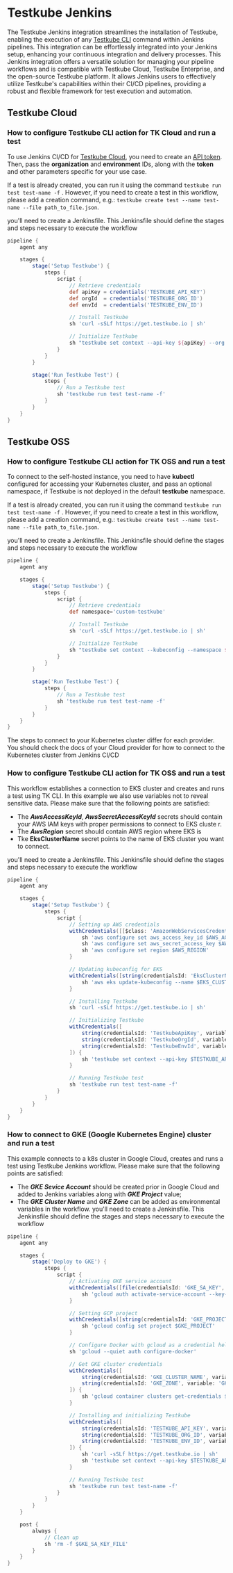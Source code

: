 # Testkube Jenkins

The Testkube Jenkins integration streamlines the installation of Testkube, enabling the execution of any [Testkube CLI](https://docs.testkube.io/cli/testkube) command within Jenkins pipelines. This integration can be effortlessly integrated into your Jenkins setup, enhancing your continuous integration and delivery processes.
This Jenkins integration offers a versatile solution for managing your pipeline workflows and is compatible with Testkube Cloud, Testkube Enterprise, and the open-source Testkube platform. It allows Jenkins users to effectively utilize Testkube's capabilities within their CI/CD pipelines, providing a robust and flexible framework for test execution and automation.

## Testkube Cloud

### How to configure Testkube CLI action for TK Cloud and run a test

To use Jenkins CI/CD for [Testkube Cloud](https://cloud.testkube.io/), you need to create an [API token](https://docs.testkube.io/testkube-cloud/articles/organization-management/#api-tokens).
Then, pass the **organization** and **environment** IDs, along with the **token** and other parameters specific for your use case.

If a test is already created, you can run it using the command `testkube run test test-name -f` . However, if you need to create a test in this workflow, please add a creation command, e.g.: `testkube create test --name test-name --file path_to_file.json`.

you'll need to create a Jenkinsfile. This Jenkinsfile should define the stages and steps necessary to execute the workflow

```groovy
pipeline {
    agent any

    stages {
        stage('Setup Testkube') {
            steps {
                script {
                    // Retrieve credentials
                    def apiKey = credentials('TESTKUBE_API_KEY')
                    def orgId  = credentials('TESTKUBE_ORG_ID')
                    def envId  = credentials('TESTKUBE_ENV_ID')

                    // Install Testkube
                    sh 'curl -sSLf https://get.testkube.io | sh'

                    // Initialize Testkube
                    sh "testkube set context --api-key ${apiKey} --org ${orgId} --env ${envId}"
                }
            }
        }

        stage('Run Testkube Test') {
            steps {
                // Run a Testkube test
                sh 'testkube run test test-name -f'
            }
        }
    }
}

```

## Testkube OSS

### How to configure Testkube CLI action for TK OSS and run a test

To connect to the self-hosted instance, you need to have **kubectl** configured for accessing your Kubernetes cluster, and pass an optional namespace, if Testkube is not deployed in the default **testkube** namespace. 

If a test is already created, you can run it using the command `testkube run test test-name -f` . However, if you need to create a test in this workflow, please add a creation command, e.g.: `testkube create test --name test-name --file path_to_file.json`.

you'll need to create a Jenkinsfile. This Jenkinsfile should define the stages and steps necessary to execute the workflow

```groovy
pipeline {
    agent any

    stages {
        stage('Setup Testkube') {
            steps {
                script {
                    // Retrieve credentials
                    def namespace='custom-testkube'

                    // Install Testkube
                    sh 'curl -sSLf https://get.testkube.io | sh'

                    // Initialize Testkube
                    sh "testkube set context --kubeconfig --namespace ${namespace}"
                }
            }
        }

        stage('Run Testkube Test') {
            steps {
                // Run a Testkube test
                sh 'testkube run test test-name -f'
            }
        }
    }
}
```

The steps to connect to your Kubernetes cluster differ for each provider. You should check the docs of your Cloud provider for how to connect to the Kubernetes cluster from Jenkins CI/CD

### How to configure Testkube CLI action for TK OSS and run a test

This workflow establishes a connection to EKS cluster and creates and runs a test using TK CLI. In this example we also use variables not
 to reveal sensitive data. Please make sure that the following points are satisfied:
- The **_AwsAccessKeyId_**, **_AwsSecretAccessKeyId_** secrets should contain your AWS IAM keys with proper permissions to connect to EKS cluste
r.
- The **_AwsRegion_** secret should contain AWS region where EKS is
- Tke **EksClusterName** secret points to the name of EKS cluster you want to connect.

you'll need to create a Jenkinsfile. This Jenkinsfile should define the stages and steps necessary to execute the workflow

```groovy
pipeline {
    agent any

    stages {
        stage('Setup Testkube') {
            steps {
                script {
                    // Setting up AWS credentials
                    withCredentials([[$class: 'AmazonWebServicesCredentialsBinding', credentialsId: 'AwsAccessKeyId']]) {
                        sh 'aws configure set aws_access_key_id $AWS_ACCESS_KEY_ID'
                        sh 'aws configure set aws_secret_access_key $AWS_SECRET_ACCESS_KEY'
                        sh 'aws configure set region $AWS_REGION'
                    }

                    // Updating kubeconfig for EKS
                    withCredentials([string(credentialsId: 'EksClusterName', variable: 'EKS_CLUSTER_NAME')]) {
                        sh 'aws eks update-kubeconfig --name $EKS_CLUSTER_NAME --region $AWS_REGION'
                    }

                    // Installing Testkube
                    sh 'curl -sSLf https://get.testkube.io | sh'

                    // Initializing Testkube
                    withCredentials([
                        string(credentialsId: 'TestkubeApiKey', variable: 'TESTKUBE_API_KEY'),
                        string(credentialsId: 'TestkubeOrgId', variable: 'TESTKUBE_ORG_ID'),
                        string(credentialsId: 'TestkubeEnvId', variable: 'TESTKUBE_ENV_ID')
                    ]) {
                        sh 'testkube set context --api-key $TESTKUBE_API_KEY --org $TESTKUBE_ORG_ID --env $TESTKUBE_ENV_ID'
                    }

                    // Running Testkube test
                    sh 'testkube run test test-name -f'
                }
            }
        }
    }
}
```

### How to connect to GKE (Google Kubernetes Engine) cluster and run a test 

This example connects to a k8s cluster in Google Cloud, creates and runs a test using Testkube Jenkins workflow. Please make sure that the following points are satisfied:
- The **_GKE Sevice Account_** should be created prior in Google Cloud and added to Jenkins variables along with **_GKE Project_** value;
- The **_GKE Cluster Name_** and **_GKE Zone_** can be added as environmental variables in the workflow.
you'll need to create a Jenkinsfile. This Jenkinsfile should define the stages and steps necessary to execute the workflow

```groovy
pipeline {
    agent any

    stages {
        stage('Deploy to GKE') {
            steps {
                script {
                    // Activating GKE service account
                    withCredentials([file(credentialsId: 'GKE_SA_KEY', variable: 'GKE_SA_KEY_FILE')]) {
                        sh 'gcloud auth activate-service-account --key-file=$GKE_SA_KEY_FILE'
                    }

                    // Setting GCP project
                    withCredentials([string(credentialsId: 'GKE_PROJECT', variable: 'GKE_PROJECT')]) {
                        sh 'gcloud config set project $GKE_PROJECT'
                    }

                    // Configure Docker with gcloud as a credential helper
                    sh 'gcloud --quiet auth configure-docker'

                    // Get GKE cluster credentials
                    withCredentials([
                        string(credentialsId: 'GKE_CLUSTER_NAME', variable: 'GKE_CLUSTER_NAME'),
                        string(credentialsId: 'GKE_ZONE', variable: 'GKE_ZONE')
                    ]) {
                        sh 'gcloud container clusters get-credentials $GKE_CLUSTER_NAME --zone $GKE_ZONE'
                    }

                    // Installing and initializing Testkube
                    withCredentials([
                        string(credentialsId: 'TESTKUBE_API_KEY', variable: 'TESTKUBE_API_KEY'),
                        string(credentialsId: 'TESTKUBE_ORG_ID', variable: 'TESTKUBE_ORG_ID'),
                        string(credentialsId: 'TESTKUBE_ENV_ID', variable: 'TESTKUBE_ENV_ID')
                    ]) {
                        sh 'curl -sSLf https://get.testkube.io | sh'
                        sh 'testkube set context --api-key $TESTKUBE_API_KEY --org $TESTKUBE_ORG_ID --env $TESTKUBE_ENV_ID'
                    }

                    // Running Testkube test
                    sh 'testkube run test test-name -f'
                }
            }
        }
    }

    post {
        always {
            // Clean up
            sh 'rm -f $GKE_SA_KEY_FILE'
        }
    }
}
```

